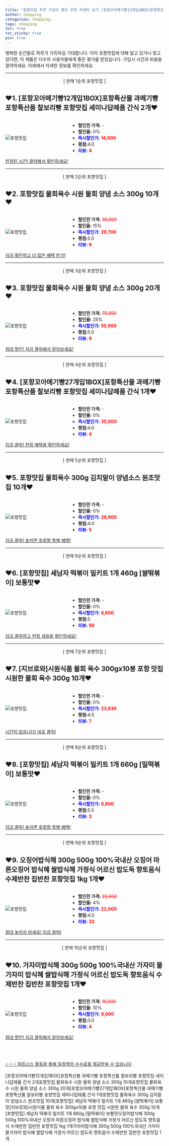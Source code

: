 ```yaml
---
title: "포항맛집 추천 가성비 좋은 추천 자세히 보기 [포항꼬아메기빵12개입1BOX]포항특산물 과메기빵 포항특산품 찰보리빵 포항맛집"
author: shopping
categories: shopping
tags: shopping
toc: true
toc_sticky: true
pin: true
---
```

행복한 순간들로 하루가 가득하길 기대합니다. 이미 포항맛집에 대해 알고 있거나 찾고 있다면, 이 제품은 다수의 사용자들에게 좋은 평가를 받았습니다. 구입시 시간과 비용을 절약하세요. 아래에서 자세한 정보를 확인하세요.

---
<p class="toplist" style="margin: 0 auto; display: block; width: fit-content;">[ 판매 1순위 포항맛집 ]</p>

<h2><strong>❤️1. [포항꼬아메기빵12개입1BOX]포항특산물 과메기빵 포항특산품 찰보리빵 포항맛집 세미나답례품 간식 2개❤️</strong></h2>

<div style="display: flex; align-items: center;">
    <div style="flex: 0.4;">
        <img src="https://thumbnail8.coupangcdn.com/thumbnails/remote/230x230ex/image/vendor_inventory/55c5/43f012e8fdf190864a578b36bb040fcf9ee22c564e09768c59e16a3f90e0.jpg" alt="포항맛집" style="max-width: 100%;">
    </div>
    <div style="flex: 0.6; margin-left: 10px;">
        <ul>
            <li><strong>할인전 가격:</strong> <del style="color: red;">-</del></li>
            <li><strong>할인율:</strong> 0%</li>
            <li><span style='color:blue'><strong>즉시할인가:</strong></span> <span style='color:red'><strong>14,000</strong></span></li>
            <li><strong>평점:</strong>4.0</li>
            <li><span style='color:blue'><strong>리뷰:</strong></span> <span style='color:red'><strong>4</strong></span></li>
        </ul>
    </div>
</div>
<div class="center">
    <a href="https://selin100587001.github.io?lptag=AF9450613&subid=githubio&pageKey=4570812491&traceid=V0-153&itemId=5584255292&vendorItemId=72883553438" class="myButton">
        한정된 시간! 클릭해서 확인하세요!
    </a>
</div>


---
<p class="toplist" style="margin: 0 auto; display: block; width: fit-content;">[ 판매 2순위 포항맛집 ]</p>

<h2><strong>❤️2. 포항맛집 물회육수 시원 물회 양념 소스 300g 10개❤️</strong></h2>

<div style="display: flex; align-items: center;">
    <div style="flex: 0.4;">
        <img src="https://thumbnail10.coupangcdn.com/thumbnails/remote/230x230ex/image/vendor_inventory/ccc8/119a597f30683fe4524f9515ed9efb38d28e713fba5f33250f954f056d42.JPG" alt="포항맛집" style="max-width: 100%;">
    </div>
    <div style="flex: 0.6; margin-left: 10px;">
        <ul>
            <li><strong>할인전 가격:</strong> <del style="color: red;">35,000</del></li>
            <li><strong>할인율:</strong> 15%</li>
            <li><span style='color:blue'><strong>즉시할인가:</strong></span> <span style='color:red'><strong>29,700</strong></span></li>
            <li><strong>평점:</strong>5.0</li>
            <li><span style='color:blue'><strong>리뷰:</strong></span> <span style='color:red'><strong>9</strong></span></li>
        </ul>
    </div>
</div>
<div class="center">
    <a href="https://selin100587001.github.io?lptag=AF9450613&subid=githubio&pageKey=8202886819&traceid=V0-153&itemId=15168841436&vendorItemId=82227217605" class="myButton">
        지금 확인하고 더 많은 혜택 받기!
    </a>
</div>


---
<p class="toplist" style="margin: 0 auto; display: block; width: fit-content;">[ 판매 3순위 포항맛집 ]</p>

<h2><strong>❤️3. 포항맛집 물회육수 시원 물회 양념 소스 300g 20개❤️</strong></h2>

<div style="display: flex; align-items: center;">
    <div style="flex: 0.4;">
        <img src="https://thumbnail10.coupangcdn.com/thumbnails/remote/230x230ex/image/vendor_inventory/ccc8/119a597f30683fe4524f9515ed9efb38d28e713fba5f33250f954f056d42.JPG" alt="포항맛집" style="max-width: 100%;">
    </div>
    <div style="flex: 0.6; margin-left: 10px;">
        <ul>
            <li><strong>할인전 가격:</strong> <del style="color: red;">75,000</del></li>
            <li><strong>할인율:</strong> 25%</li>
            <li><span style='color:blue'><strong>즉시할인가:</strong></span> <span style='color:red'><strong>55,900</strong></span></li>
            <li><strong>평점:</strong>5.0</li>
            <li><span style='color:blue'><strong>리뷰:</strong></span> <span style='color:red'><strong>9</strong></span></li>
        </ul>
    </div>
</div>
<div class="center">
    <a href="https://selin100587001.github.io?lptag=AF9450613&subid=githubio&pageKey=8202886819&traceid=V0-153&itemId=15168841438&vendorItemId=82227217598" class="myButton">
        최대 할인! 지금 클릭해서 알아보세요!
    </a>
</div>


---
<p class="toplist" style="margin: 0 auto; display: block; width: fit-content;">[ 판매 4순위 포항맛집 ]</p>

<h2><strong>❤️4. [포항꼬아메기빵27개입1BOX]포항특산물 과메기빵 포항특산품 찰보리빵 포항맛집 세미나답례품 간식 1개❤️</strong></h2>

<div style="display: flex; align-items: center;">
    <div style="flex: 0.4;">
        <img src="https://thumbnail9.coupangcdn.com/thumbnails/remote/230x230ex/image/vendor_inventory/80cf/9698d0c528d31fc340b9a635612faf21262880ba7e42225334787c488dd4.jpg" alt="포항맛집" style="max-width: 100%;">
    </div>
    <div style="flex: 0.6; margin-left: 10px;">
        <ul>
            <li><strong>할인전 가격:</strong> <del style="color: red;">-</del></li>
            <li><strong>할인율:</strong> 0%</li>
            <li><span style='color:blue'><strong>즉시할인가:</strong></span> <span style='color:red'><strong>35,000</strong></span></li>
            <li><strong>평점:</strong>4.0</li>
            <li><span style='color:blue'><strong>리뷰:</strong></span> <span style='color:red'><strong>4</strong></span></li>
        </ul>
    </div>
</div>
<div class="center">
    <a href="https://selin100587001.github.io?lptag=AF9450613&subid=githubio&pageKey=4570812491&traceid=V0-153&itemId=5585193876&vendorItemId=72884487624" class="myButton">
        지금 클릭! 한정 혜택을 확인하세요!
    </a>
</div>


---
<p class="toplist" style="margin: 0 auto; display: block; width: fit-content;">[ 판매 5순위 포항맛집 ]</p>

<h2><strong>❤️5. 포항맛집 물회육수 300g 김치말이 양념소스 원조맛집 10개❤️</strong></h2>

<div style="display: flex; align-items: center;">
    <div style="flex: 0.4;">
        <img src="https://thumbnail10.coupangcdn.com/thumbnails/remote/230x230ex/image/vendor_inventory/9d05/3e290aa985fbef866caad3d8d82618d7ceff1722ae9a48452dee9abb57dc.jpeg" alt="포항맛집" style="max-width: 100%;">
    </div>
    <div style="flex: 0.6; margin-left: 10px;">
        <ul>
            <li><strong>할인전 가격:</strong> <del style="color: red;">-</del></li>
            <li><strong>할인율:</strong> 0%</li>
            <li><span style='color:blue'><strong>즉시할인가:</strong></span> <span style='color:red'><strong>28,900</strong></span></li>
            <li><strong>평점:</strong>4.0</li>
            <li><span style='color:blue'><strong>리뷰:</strong></span> <span style='color:red'><strong>5</strong></span></li>
        </ul>
    </div>
</div>
<div class="center">
    <a href="https://selin100587001.github.io?lptag=AF9450613&subid=githubio&pageKey=7149457837&traceid=V0-153&itemId=17971411156&vendorItemId=83650490061" class="myButton">
        지금 클릭! 놓치면 후회할 특별 혜택!
    </a>
</div>


---
<p class="toplist" style="margin: 0 auto; display: block; width: fit-content;">[ 판매 6순위 포항맛집 ]</p>

<h2><strong>❤️6. [포항맛집] 세남자 떡볶이 밀키트 1개 460g [쌀떢볶이] 보통맛❤️</strong></h2>

<div style="display: flex; align-items: center;">
    <div style="flex: 0.4;">
        <img src="https://thumbnail8.coupangcdn.com/thumbnails/remote/230x230ex/image/vendor_inventory/0dfa/06c4dd809f2ae50123cf8c68461434c89daa4f384f9b8066a05db9b8462e.jpg" alt="포항맛집" style="max-width: 100%;">
    </div>
    <div style="flex: 0.6; margin-left: 10px;">
        <ul>
            <li><strong>할인전 가격:</strong> <del style="color: red;">-</del></li>
            <li><strong>할인율:</strong> 0%</li>
            <li><span style='color:blue'><strong>즉시할인가:</strong></span> <span style='color:red'><strong>6,600</strong></span></li>
            <li><strong>평점:</strong>5</li>
            <li><span style='color:blue'><strong>리뷰:</strong></span> <span style='color:red'><strong>99</strong></span></li>
        </ul>
    </div>
</div>
<div class="center">
    <a href="https://selin100587001.github.io?lptag=AF9450613&subid=githubio&pageKey=8202488232&traceid=V0-153&itemId=22730520953&vendorItemId=89765850345" class="myButton">
        지금 클릭하고 한정 세일을 확인하세요!
    </a>
</div>


---
<p class="toplist" style="margin: 0 auto; display: block; width: fit-content;">[ 판매 7순위 포항맛집 ]</p>

<h2><strong>❤️7. [지브로와]시원식품 물회 육수 300gx10봉 포항 맛집 시원한 물회 육수 300g 10개❤️</strong></h2>

<div style="display: flex; align-items: center;">
    <div style="flex: 0.4;">
        <img src="https://thumbnail9.coupangcdn.com/thumbnails/remote/230x230ex/image/vendor_inventory/0c8f/7ccc91032c40967dbf8ef3d5341411c1cc497d52acf40c935b5392d726d9.jpg" alt="포항맛집" style="max-width: 100%;">
    </div>
    <div style="flex: 0.6; margin-left: 10px;">
        <ul>
            <li><strong>할인전 가격:</strong> <del style="color: red;">-</del></li>
            <li><strong>할인율:</strong> 0%</li>
            <li><span style='color:blue'><strong>즉시할인가:</strong></span> <span style='color:red'><strong>23,630</strong></span></li>
            <li><strong>평점:</strong>4.5</li>
            <li><span style='color:blue'><strong>리뷰:</strong></span> <span style='color:red'><strong>7</strong></span></li>
        </ul>
    </div>
</div>
<div class="center">
    <a href="https://selin100587001.github.io?lptag=AF9450613&subid=githubio&pageKey=7836299599&traceid=V0-153&itemId=21321526070&vendorItemId=74617953471" class="myButton">
        시간이 없습니다! 바로 클릭!
    </a>
</div>


---
<p class="toplist" style="margin: 0 auto; display: block; width: fit-content;">[ 판매 8순위 포항맛집 ]</p>

<h2><strong>❤️8. [포항맛집] 세남자 떡볶이 밀키트 1개 660g [밀떡볶이] 보통맛❤️</strong></h2>

<div style="display: flex; align-items: center;">
    <div style="flex: 0.4;">
        <img src="https://thumbnail10.coupangcdn.com/thumbnails/remote/230x230ex/image/vendor_inventory/2842/994e5cec1fbcbce88a6f3312243290361990028c72dfc7de1466344378cf.jpg" alt="포항맛집" style="max-width: 100%;">
    </div>
    <div style="flex: 0.6; margin-left: 10px;">
        <ul>
            <li><strong>할인전 가격:</strong> <del style="color: red;">-</del></li>
            <li><strong>할인율:</strong> 0%</li>
            <li><span style='color:blue'><strong>즉시할인가:</strong></span> <span style='color:red'><strong>6,600</strong></span></li>
            <li><strong>평점:</strong>5.0</li>
            <li><span style='color:blue'><strong>리뷰:</strong></span> <span style='color:red'><strong>3</strong></span></li>
        </ul>
    </div>
</div>
<div class="center">
    <a href="https://selin100587001.github.io?lptag=AF9450613&subid=githubio&pageKey=8174549020&traceid=V0-153&itemId=22730520950&vendorItemId=89765850325" class="myButton">
        지금 클릭! 놓치면 후회할 특별 혜택!
    </a>
</div>


---
<p class="toplist" style="margin: 0 auto; display: block; width: fit-content;">[ 판매 9순위 포항맛집 ]</p>

<h2><strong>❤️9. 오징어밥식해 300g 500g 100%국내산 오징어 마른오징어 밥식혜 쌀밥식해 가정식 어르신 밥도둑 향토음식 수제반찬 집반찬 포항맛집 1kg 1개❤️</strong></h2>

<div style="display: flex; align-items: center;">
    <div style="flex: 0.4;">
        <img src="https://thumbnail6.coupangcdn.com/thumbnails/remote/230x230ex/image/vendor_inventory/cff8/2326bc38feaea6692e3bef17daf252d832c95516f746625fa0e8220829f7.png" alt="포항맛집" style="max-width: 100%;">
    </div>
    <div style="flex: 0.6; margin-left: 10px;">
        <ul>
            <li><strong>할인전 가격:</strong> <del style="color: red;">23,000</del></li>
            <li><strong>할인율:</strong> 4%</li>
            <li><span style='color:blue'><strong>즉시할인가:</strong></span> <span style='color:red'><strong>22,000</strong></span></li>
            <li><strong>평점:</strong>4.0</li>
            <li><span style='color:blue'><strong>리뷰:</strong></span> <span style='color:red'><strong>23</strong></span></li>
        </ul>
    </div>
</div>
<div class="center">
    <a href="https://selin100587001.github.io?lptag=AF9450613&subid=githubio&pageKey=6616855722&traceid=V0-153&itemId=15027866623&vendorItemId=82250507672" class="myButton">
        절대 놓치지 마세요! 지금 클릭!
    </a>
</div>


---
<p class="toplist" style="margin: 0 auto; display: block; width: fit-content;">[ 판매 10순위 포항맛집 ]</p>

<h2><strong>❤️10. 가자미밥식해 300g 500g 100%국내산 가자미 물가자미 밥식혜 쌀밥식해 가정식 어르신 밥도둑 향토음식 수제반찬 집반찬 포항맛집 1개❤️</strong></h2>

<div style="display: flex; align-items: center;">
    <div style="flex: 0.4;">
        <img src="https://thumbnail8.coupangcdn.com/thumbnails/remote/230x230ex/image/vendor_inventory/7def/3f8e3e57b268a2905f260ebbdac3036b7d8dbbb615372b859cc6a42d6108.png" alt="포항맛집" style="max-width: 100%;">
    </div>
    <div style="flex: 0.6; margin-left: 10px;">
        <ul>
            <li><strong>할인전 가격:</strong> <del style="color: red;">10,000</del></li>
            <li><strong>할인율:</strong> 10%</li>
            <li><span style='color:blue'><strong>즉시할인가:</strong></span> <span style='color:red'><strong>9,000</strong></span></li>
            <li><strong>평점:</strong>3.0</li>
            <li><span style='color:blue'><strong>리뷰:</strong></span> <span style='color:red'><strong>4</strong></span></li>
        </ul>
    </div>
</div>
<div class="center">
    <a href="https://selin100587001.github.io?lptag=AF9450613&subid=githubio&pageKey=6284808472&traceid=V0-153&itemId=12922510363&vendorItemId=80187139629" class="myButton">
        최대 할인! 지금 클릭해서 알아보세요!
    </a>
</div>

<br><br><br>[💦 💦 💦 파트너스 활동을 통해 일정액의 수수료를 제공받을 수 있습니다](https://link.coupang.com/a/bcpT2c)<br><br>[포항꼬아메기빵12개입1BOX]포항특산물 과메기빵 포항특산품 찰보리빵 포항맛집 세미나답례품 간식 2개포항맛집 물회육수 시원 물회 양념 소스 300g 10개포항맛집 물회육수 시원 물회 양념 소스 300g 20개[포항꼬아메기빵27개입1BOX]포항특산물 과메기빵 포항특산품 찰보리빵 포항맛집 세미나답례품 간식 1개포항맛집 물회육수 300g 김치말이 양념소스 원조맛집 10개[포항맛집] 세남자 떡볶이 밀키트 1개 460g [쌀떢볶이] 보통맛[지브로와]시원식품 물회 육수 300gx10봉 포항 맛집 시원한 물회 육수 300g 10개[포항맛집] 세남자 떡볶이 밀키트 1개 660g [밀떡볶이] 보통맛오징어밥식해 300g 500g 100%국내산 오징어 마른오징어 밥식혜 쌀밥식해 가정식 어르신 밥도둑 향토음식 수제반찬 집반찬 포항맛집 1kg 1개가자미밥식해 300g 500g 100%국내산 가자미 물가자미 밥식혜 쌀밥식해 가정식 어르신 밥도둑 향토음식 수제반찬 집반찬 포항맛집 1개